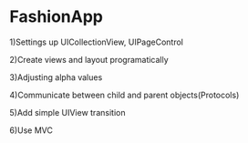 # FashionApp

1)Settings up UICollectionView, UIPageControl

2)Create views and layout programatically

3)Adjusting alpha values

4)Communicate between child and parent objects(Protocols)

5)Add simple UIView transition

6)Use MVC

